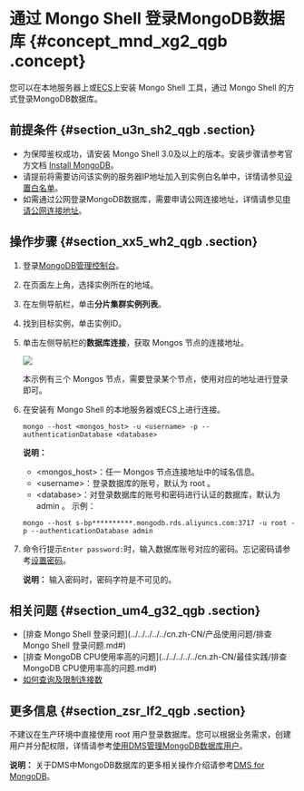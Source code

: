 # 通过 Mongo Shell 登录MongoDB数据库 {#concept_mnd_xg2_qgb .concept}

您可以在本地服务器上或[ECS](https://help.aliyun.com/document_detail/25367.html)上安装 Mongo Shell 工具，通过 Mongo Shell 的方式登录MongoDB数据库。

## 前提条件 {#section_u3n_sh2_qgb .section}

-   为保障鉴权成功，请安装 Mongo Shell 3.0及以上的版本。安装步骤请参考官方文档 [Install MongoDB](https://docs.mongodb.com/v3.4/installation/)。
-   请提前将需要访问该实例的服务器IP地址加入到实例白名单中，详情请参见[设置白名单](cn.zh-CN/分片集群快速入门/设置白名单.md#)。
-   如需通过公网登录MongoDB数据库，需要申请公网连接地址，详情请参见[申请公网连接地址](cn.zh-CN/分片集群快速入门/申请公网连接地址.md#)。

## 操作步骤 {#section_xx5_wh2_qgb .section}

1.  登录[MongoDB管理控制台](https://mongodb.console.aliyun.com/#/mongodb/detail/dds-bp141308a7947204/info)。
2.  在页面左上角，选择实例所在的地域。
3.  在左侧导航栏，单击**分片集群实例列表**。
4.  找到目标实例，单击实例ID。
5.  单击左侧导航栏的**数据库连接**，获取 Mongos 节点的连接地址。

    ![](http://static-aliyun-doc.oss-cn-hangzhou.aliyuncs.com/assets/img/6695/154890637713838_zh-CN.png)

    本示例有三个 Mongos 节点，需要登录某个节点，使用对应的地址进行登录即可。

6.  在安装有 Mongo Shell 的本地服务器或ECS上进行连接。

    ```
    mongo --host <mongos_host> -u <username> -p --authenticationDatabase <database>
    ```

    **说明：** 

    -   <mongos\_host\>：任一 Mongos 节点连接地址中的域名信息。
    -   <username\>：登录数据库的账号，默认为 root 。
    -   <database\>：对登录数据库的账号和密码进行认证的数据库，默认为 admin 。
    示例：

    ```
    mongo --host s-bp**********.mongodb.rds.aliyuncs.com:3717 -u root -p --authenticationDatabase admin
    ```

7.  命令行提示`Enter password:`时，输入数据库账号对应的密码。忘记密码请参考[设置密码](cn.zh-CN/单节点快速入门/设置密码.md#)。

    **说明：** 输入密码时，密码字符是不可见的。


## 相关问题 {#section_um4_g32_qgb .section}

-   [排查 Mongo Shell 登录问题](../../../../../cn.zh-CN/产品使用问题/排查 Mongo Shell 登录问题.md#)
-   [排查 MongoDB CPU使用率高的问题](../../../../../cn.zh-CN/最佳实践/排查 MongoDB CPU使用率高的问题.md#)
-   [如何查询及限制连接数](../../../../../cn.zh-CN/产品使用问题/如何查询及限制连接数.md#)

## 更多信息 {#section_zsr_lf2_qgb .section}

不建议在生产环境中直接使用 root 用户登录数据库。您可以根据业务需求，创建用户并分配权限，详情请参考[使用DMS管理MongoDB数据库用户](../../../../../cn.zh-CN/用户指南/账号管理/使用DMS管理MongoDB数据库用户.md#)。

**说明：** 关于DMS中MongoDB数据库的更多相关操作介绍请参考[DMS for MongoDB](https://help.aliyun.com/document_detail/47683.html)。


